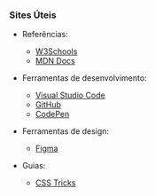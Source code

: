 ### Sites Úteis

- Referências:
    - [W3Schools](https://www.w3schools.com/)
    - [MDN Docs](https://developer.mozilla.org/pt-BR/)

- Ferramentas de desenvolvimento:
    - [Visual Studio Code](https://code.visualstudio.com/)
    - [GitHub](https://github.com)
    - [CodePen](https://codepen.io/)

- Ferramentas de design:
    - [Figma](https://www.figma.com/)

- Guias:
    - [CSS Tricks](https://css-tricks.com/)